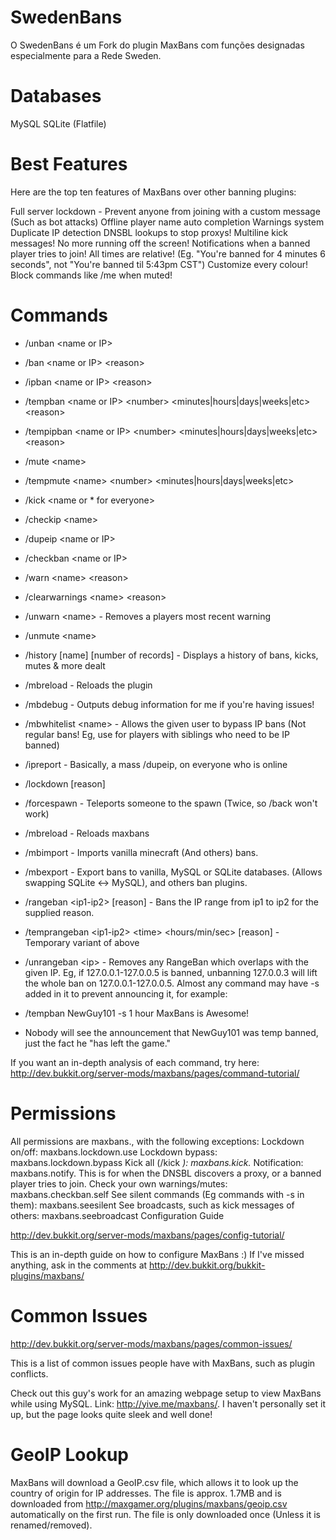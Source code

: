 SwedenBans
=======

O SwedenBans é um Fork do plugin MaxBans com funções designadas especialmente para a Rede Sweden.

Databases
=======

MySQL
SQLite (Flatfile)


Best Features
=======

Here are the top ten features of MaxBans over other banning plugins:

Full server lockdown - Prevent anyone from joining with a custom message (Such as bot attacks)
Offline player name auto completion
Warnings system
Duplicate IP detection
DNSBL lookups to stop proxys!
Multiline kick messages! No more running off the screen!
Notifications when a banned player tries to join!
All times are relative! (Eg. "You're banned for 4 minutes 6 seconds", not "You're banned til 5:43pm CST")
Customize every colour!
Block commands like /me when muted!

Commands
=======

- /unban &lt;name or IP>
- /ban &lt;name or IP> &lt;reason>
- /ipban &lt;name or IP> &lt;reason>
- /tempban &lt;name or IP> &lt;number> &lt;minutes|hours|days|weeks|etc> &lt;reason>
- /tempipban &lt;name or IP> &lt;number> &lt;minutes|hours|days|weeks|etc> &lt;reason>
- /mute &lt;name>
- /tempmute &lt;name> &lt;number> &lt;minutes|hours|days|weeks|etc>
- /kick &lt;name or * for everyone>
- /checkip &lt;name>
- /dupeip &lt;name or IP>
- /checkban &lt;name or IP>
- /warn &lt;name> &lt;reason>
- /clearwarnings &lt;name> &lt;reason>
- /unwarn &lt;name> - Removes a players most recent warning
- /unmute &lt;name>
- /history [name] [number of records] - Displays a history of bans, kicks, mutes & more dealt
- /mbreload - Reloads the plugin
- /mbdebug - Outputs debug information for me if you're having issues!
- /mbwhitelist &lt;name> - Allows the given user to bypass IP bans (Not regular bans! Eg, use for players with siblings who need to be IP banned)
- /ipreport - Basically, a mass /dupeip, on everyone who is online
- /lockdown [reason]
- /forcespawn - Teleports someone to the spawn (Twice, so /back won't work)
- /mbreload - Reloads maxbans
- /mbimport - Imports vanilla minecraft (And others) bans.
- /mbexport - Export bans to vanilla, MySQL or SQLite databases. (Allows swapping SQLite <-> MySQL), and others ban plugins.
- /rangeban &lt;ip1-ip2> [reason] - Bans the IP range from ip1 to ip2 for the supplied reason.
- /temprangeban &lt;ip1-ip2> &lt;time> &lt;hours/min/sec> [reason] - Temporary variant of above
- /unrangeban &lt;ip> - Removes any RangeBan which overlaps with the given IP. Eg, if 127.0.0.1-127.0.0.5 is banned, unbanning 127.0.0.3 will lift the whole ban on 127.0.0.1-127.0.0.5.
Almost any command may have -s added in it to prevent announcing it, for example: 
- /tempban NewGuy101 -s 1 hour MaxBans is Awesome!

- Nobody will see the announcement that NewGuy101 was temp banned, just the fact he "has left the game."

If you want an in-depth analysis of each command, try here:
http://dev.bukkit.org/server-mods/maxbans/pages/command-tutorial/

Permissions
=======

All permissions are maxbans.<commandName>, with the following exceptions:
Lockdown on/off: maxbans.lockdown.use
Lockdown bypass: maxbans.lockdown.bypass
Kick all (/kick *): maxbans.kick.*
Notification: maxbans.notify. This is for when the DNSBL discovers a proxy, or a banned player tries to join.
Check your own warnings/mutes: maxbans.checkban.self
See silent commands (Eg commands with -s in them): maxbans.seesilent
See broadcasts, such as kick messages of others: maxbans.seebroadcast
Configuration Guide

http://dev.bukkit.org/server-mods/maxbans/pages/config-tutorial/

This is an in-depth guide on how to configure MaxBans :) If I've missed anything, ask in the comments at http://dev.bukkit.org/bukkit-plugins/maxbans/

Common Issues
=======

http://dev.bukkit.org/server-mods/maxbans/pages/common-issues/

This is a list of common issues people have with MaxBans, such as plugin conflicts.

Check out this guy's work for an amazing webpage setup to view MaxBans while using MySQL. Link: http://yive.me/maxbans/. I haven't personally set it up, but the page looks quite sleek and well done!

GeoIP Lookup
=======

MaxBans will download a GeoIP.csv file, which allows it to look up the country of origin for IP addresses. The file is approx. 1.7MB and is downloaded from http://maxgamer.org/plugins/maxbans/geoip.csv automatically on the first run. The file is only downloaded once (Unless it is renamed/removed).
